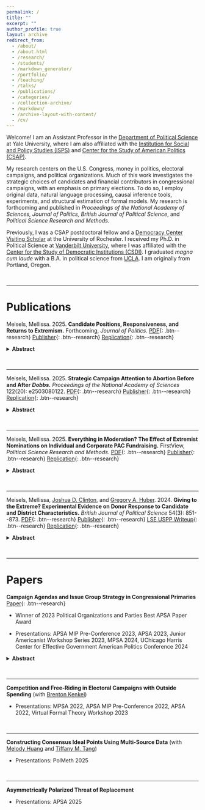 ```yaml
---
permalink: /
title: ""
excerpt: ""
author_profile: true
layout: archive
redirect_from: 
  - /about/
  - /about.html
  - /research/
  - /students/
  - /markdown_generator/
  - /portfolio/
  - /teaching/
  - /talks/
  - /publications/
  - /categories/
  - /collection-archive/
  - /markdown/
  - /archive-layout-with-content/
  - /cv/
---
```


Welcome! I am an Assistant Professor in the [Department of Political Science](https://politicalscience.yale.edu/people/mellissa-meisels) at Yale University, where I am also affiliated with the [Institution for Social and Policy Studies (ISPS)](https://isps.yale.edu/team/mellissa-meisels) and [Center for the Study of American Politics (CSAP)](https://csap.yale.edu/people/mellissa-meisels).

My research centers on the U.S. Congress, money in politics, electoral campaigns, and political organizations. Much of this work investigates the strategic choices of candidates and financial contributors in congressional campaigns, with an emphasis on primary elections. To do so, I employ original data, natural language processing, causal inference tools, experiments, and structural estimation of formal models. My research is forthcoming and published in *Proceedings of the National Academy of Sciences, Journal of Politics, British Journal of Political Science*, and *Political Science Research and Methods.*

Previously, I was a CSAP postdoctoral fellow and a [Democracy Center Visiting Scholar](https://www.sas.rochester.edu/democracycenter/research/visiting-scholars.html) at the University of Rochester. I received my Ph.D. in Political Science at [Vanderbilt University](https://www.vanderbilt.edu/political-science/), where I was affiliated with the [Center for the Study of Democratic Institutions (CSDI)](https://www.vanderbilt.edu/csdi/). I graduated *magna cum laude* with a B.A. in political science from [UCLA](https://polisci.ucla.edu/). I am originally from Portland, Oregon.

&nbsp;

---
       
# Publications

Meisels, Mellissa. 2025. **Candidate Positions, Responsiveness, and Returns to Extremism.** Forthcoming, *Journal of Politics.* [PDF](/files/MM_PCPC.pdf){: .btn--research} [Publisher](https://www.journals.uchicago.edu/doi/10.1086/738505){: .btn--research} [Replication](https://dataverse.harvard.edu/dataset.xhtml?persistentId=doi:10.7910/DVN/RDXYIR){: .btn--research}

<details>
  <summary><b>Abstract</b></summary>
<i>The concept of candidate positioning is central to the study of U.S. elections, representation, and political behavior. Existing work, however, overwhelmingly relies on indirect measures which may not reflect candidates’ stated positions. I analyze foundational relationships between candidate positions and district partisanship, primary electoral success, and primary fundraising performance with existing approaches versus text scaling estimates based on an original collection of campaign platforms from House primary candidates' websites in 2016, 2018, 2020, 2022, and 2024. Directly measuring candidates' positions using campaign platforms leads to conclusions vastly different than those reached with existing measures. While platform-based measures suggest candidates are responsive to their districts, existing measures do not. Within district, however, existing measures show financial and electoral penalties to extremism in primaries, but platform-based measures show no such penalty. These findings have wide-ranging implications for a number of ongoing scholarly debates which involve congressional candidates' positions.</i>
</details>


&nbsp;  

---
Meisels, Mellissa. 2025. **Strategic Campaign Attention to Abortion Before and After** ***Dobbs.*** *Proceedings of the National Academy of Sciences* 122(20): e2503080122.
[PDF](/files/dobbs-pnas.pdf){: .btn--research} [Publisher](https://doi.org/10.1073/pnas.2503080122){: .btn--research} [Replication](https://dataverse.harvard.edu/dataset.xhtml?persistentId=doi:10.7910/DVN/HYE7FR){: .btn--research}

<details>
  <summary><b>Abstract</b></summary>
<i>In 2022, the US Supreme Court overturned the constitutional protection of abortion rights established in Roe v. Wade. In doing so, Dobbs v. Jackson Women’s Health Organization moved status quo on abortion policy more into line with the Republican Party’s stance. Subsequent research has documented the decision’s impact on mass political behavior and opinion, yet less is known about its impact on the behavior of political elites. I provide evidence on congressional candidates’ strategic responses to the decision with original data on campaign platforms (N = 4,703) from election cycles before and after Dobbs. After the decision, Democrats became significantly more likely to campaign on abortion and to do so using unambiguous language, while Republicans increasingly obfuscated their positions on the issue. Pre-post-Dobbs change in partisan divergence in campaign attention to abortion was driven most strongly by candidates in states with abortion bans set to take effect upon overturning of Roe (i.e., trigger laws and/or pre-Roe laws). Importantly, these shifting patterns of campaign attention were not present in other issue domains, consistent with changes in attention to abortion being driven by Dobbs rather than other contemporaneous factors.</i>
</details>


&nbsp;  

---

Meisels, Mellissa. 2025. **Everything in Moderation? The Effect of Extremist Nominations on Individual and Corporate PAC Fundraising.** FirstView, *Political Science Research and Methods*. [PDF](/files/extremism-psrm.pdf){: .btn--research} [Publisher](https://doi.org/10.1017/psrm.2025.23){: .btn--research} [Replication](https://dataverse.harvard.edu/dataset.xhtml?persistentId=doi:10.7910/DVN/FAFWTY){: .btn--research}

<details>
  <summary><b>Abstract</b></summary>
<i>Do ideologically extreme candidates enjoy fundraising advantages over more moderate candidates? Extant work documents a relationship between candidates' positions and campaign contributions subnationally and in donor surveys, yet identification challenges have hampered investigation in the congressional context. I employ a close primaries regression discontinuity design to examine how "as-if random" nominations of extreme versus moderate House candidates influence general election contributions from individual donors and corporate PACs from 1980 to 2020. Results at both the nominee and contributor levels demonstrate that corporate PACs financially penalize extremists while individual donors respond similarly to extreme and moderate candidates. These findings contribute to ongoing debates regarding the extent and nature of campaign contributors' role in congressional polarization.</i>
</details>

&nbsp;

---

Meisels, Mellissa, [Joshua D. Clinton](https://www.joshclinton.com/), and [Gregory A. Huber](https://huber.research.yale.edu/). 2024. **Giving to the Extreme? Experimental Evidence on Donor Response to Candidate and District Characteristics.** *British Journal of Political Science* 54(3): 851--873. [PDF](/files/extreme-bjps.pdf){: .btn--research} [Publisher](https://doi.org/10.1017/S0007123423000650){: .btn--research} [LSE USPP Writeup](https://blogs.lse.ac.uk/usappblog/2024/02/08/political-donors-prefer-extreme-candidates-but-the-competitiveness-of-the-election-and-their-opponents-views-matter-too/){: .btn--research} [Replication](https://dataverse.harvard.edu/dataset.xhtml?persistentId=doi:10.7910/DVN/Q1X3RZ){: .btn--research}

<details>
  <summary><b>Abstract</b></summary>
<i>How does candidate ideology affect donors' contribution decisions in U.S. House elections? Studies of donor motivations have struggled with confounding of candidate, donor, and district characteristics in observational data and the difficulty of assessing trade-offs in surveys. We investigate how these factors affect contribution decisions using experimental vignettes administered to 7,000 verified midterm donors. While ideological congruence influences donors' likelihood of contributing to a candidate, district competitiveness and opponent extremity are equally important. Moreover, the response to ideology is asymmetric and heterogeneous: donors penalize more moderate candidates five times more heavily than more extreme candidates, with the most extreme donors exhibiting the greatest preference for candidates even more extreme than themselves. Republicans also exhibit a greater relative preference for extremism than Democrats, although partisan differences are smaller than differences by donor extremism. Our findings suggest that strategic considerations matter, and donors incentivize candidate extremism even more than previously thought.</i>
</details>

&nbsp;  

---

       
# Papers

**Campaign Agendas and Issue Group Strategy in Congressional Primaries** [Paper](/files/Meisels_CampaignIssueGroups.pdf){: .btn--research}


* Winner of 2023 Political Organizations and Parties Best APSA Paper Award

* Presentations: APSA MIP Pre-Conference 2023, APSA 2023, Junior Americanist Workshop Series 2023, MPSA 2024, UChicago Harris Center for Effective Government American Politics Conference 2024

<details>
  <summary><b>Abstract</b></summary>
<i>Which candidates do issue–focused PACs support? Longstanding theories suggest an emphasis on either accessing friendly incumbents or helping elect new potential allies, yet systematic evaluation requires information on candidate–side issue priorities. I combine an original dataset of all available House primary candidates’ policy platforms spanning 2016 through 2024 with FEC receipts and bill summaries to measure campaign attention, PAC contributions, and legislative behavior across 42,000 candidate–issue–year observations. Using a series of within–candidate research designs, I first demonstrate that candidates raise more money from groups related to their campaign issues. Leveraging changes in officeholder status, I then show that a substantially larger incumbency advantage in issue PAC fundraising is afforded to such “issue champions” — a difference not explained by actual legislative activity. These results provide new evidence that policy–demanding groups use campaign rhetoric to identify and foster relationships with potential champions of their cause during the increasingly important primary stage of congressional elections.</i>
</details>
   
&nbsp;  

---
**Competition and Free-Riding in Electoral Campaigns with Outside Spending** (with [Brenton Kenkel](https://bkenkel.com/))

* Presentations: MPSA 2022, APSA MIP Pre-Conference 2022, APSA 2022, Virtual Formal Theory Workshop 2023


&nbsp;  


---
**Constructing Consensus Ideal Points Using Multi-Source Data** (with [Melody Huang](https://melodyyhuang.com/) and [Tiffany M. Tang](https://tiffanymtang.github.io/))

* Presentations: PolMeth 2025


&nbsp;  


---
**Asymmetrically Polarized Threat of Replacement**

* Presentations: APSA 2025


&nbsp;  

